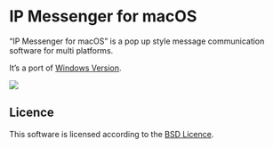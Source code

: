 # IP Messenger for macOS

“IP Messenger for macOS” is a pop up style message communication software for multi platforms.

It’s a port of [Windows Version](https://www.ipmsg.org/).

![](https://ishwt.net/wp-content/uploads/2009/09/ipmsg_0B0.png)

## Licence

This software is licensed according to the [BSD Licence](https://en.wikipedia.org/wiki/BSD_license).
